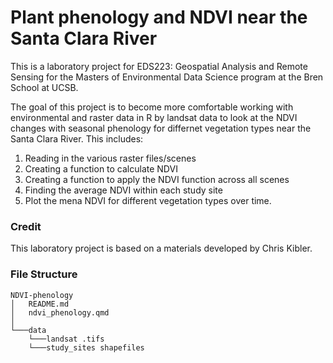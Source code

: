 # Plant phenology and NDVI near the Santa Clara River

This is a laboratory project for EDS223: Geospatial Analysis and Remote Sensing for the Masters of Environmental Data Science program at the Bren School at UCSB.

The goal of this project is to become more comfortable working with environmental and raster data in R by landsat data to look at the NDVI changes with seasonal phenology for differnet vegetation types near the Santa Clara River. This includes:

1. Reading in the various raster files/scenes
2. Creating a function to calculate NDVI
3. Creating a function to apply the NDVI function across all scenes
4. Finding the average NDVI within each study site
5. Plot the mena NDVI for different vegetation types over time.

### Credit
This laboratory project is based on a materials developed by Chris Kibler. 

### File Structure

    NDVI-phenology
    │   README.md
    │   ndvi_phenology.qmd    
    │
    └───data
        └───landsat .tifs
        └───study_sites shapefiles
